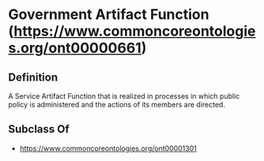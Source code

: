 # Government Artifact Function (https://www.commoncoreontologies.org/ont00000661)

## Definition
A Service Artifact Function that is realized in processes in which public policy is administered and the actions of its members are directed.

## Subclass Of
- https://www.commoncoreontologies.org/ont00001301

